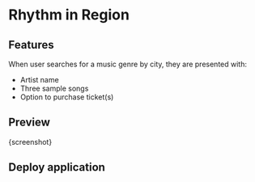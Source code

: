 # Rhythm in Region

## Features

When user searches for a music genre by city, they are presented with:
  - Artist name
  - Three sample songs
  - Option to purchase ticket(s)

## Preview

{screenshot}

## Deploy application

